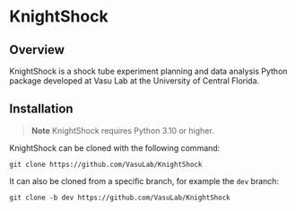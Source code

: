 # KnightShock

## Overview

KnightShock is a shock tube experiment planning and data analysis Python package developed at Vasu Lab at the
University of Central Florida.

## Installation

> **Note** KnightShock requires Python 3.10 or higher.

KnightShock can be cloned with the following command:

```commandline
git clone https://github.com/VasuLab/KnightShock
```

It can also be cloned from a specific branch, for example the `dev` branch:

```commandline
git clone -b dev https://github.com/VasuLab/KnightShock
```
